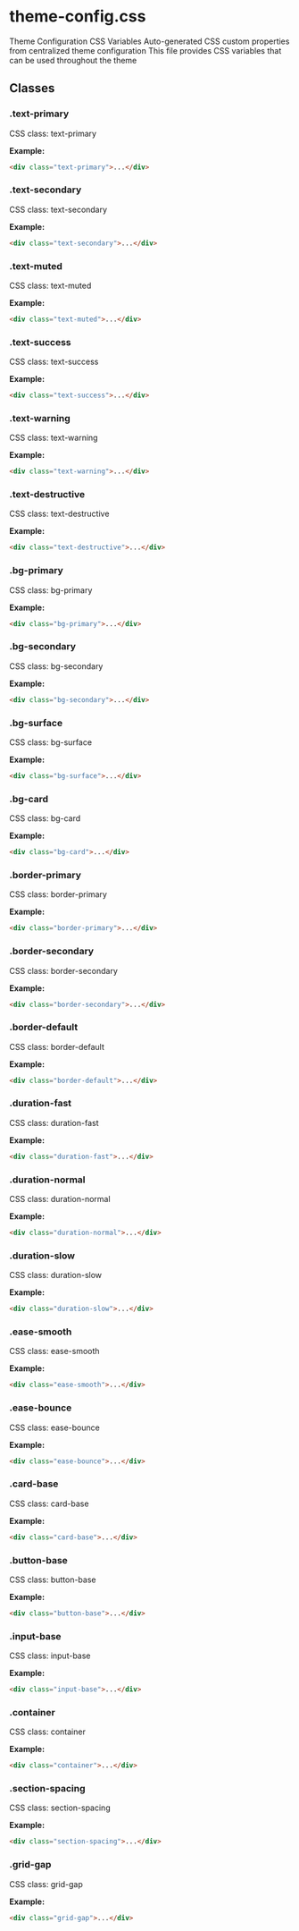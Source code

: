 # theme-config.css

Theme Configuration CSS Variables
  Auto-generated CSS custom properties from centralized theme configuration
  This file provides CSS variables that can be used throughout the theme




## Classes


### .text-primary
CSS class: text-primary

**Example:**
```html
<div class="text-primary">...</div>
```

### .text-secondary
CSS class: text-secondary

**Example:**
```html
<div class="text-secondary">...</div>
```

### .text-muted
CSS class: text-muted

**Example:**
```html
<div class="text-muted">...</div>
```

### .text-success
CSS class: text-success

**Example:**
```html
<div class="text-success">...</div>
```

### .text-warning
CSS class: text-warning

**Example:**
```html
<div class="text-warning">...</div>
```

### .text-destructive
CSS class: text-destructive

**Example:**
```html
<div class="text-destructive">...</div>
```

### .bg-primary
CSS class: bg-primary

**Example:**
```html
<div class="bg-primary">...</div>
```

### .bg-secondary
CSS class: bg-secondary

**Example:**
```html
<div class="bg-secondary">...</div>
```

### .bg-surface
CSS class: bg-surface

**Example:**
```html
<div class="bg-surface">...</div>
```

### .bg-card
CSS class: bg-card

**Example:**
```html
<div class="bg-card">...</div>
```

### .border-primary
CSS class: border-primary

**Example:**
```html
<div class="border-primary">...</div>
```

### .border-secondary
CSS class: border-secondary

**Example:**
```html
<div class="border-secondary">...</div>
```

### .border-default
CSS class: border-default

**Example:**
```html
<div class="border-default">...</div>
```

### .duration-fast
CSS class: duration-fast

**Example:**
```html
<div class="duration-fast">...</div>
```

### .duration-normal
CSS class: duration-normal

**Example:**
```html
<div class="duration-normal">...</div>
```

### .duration-slow
CSS class: duration-slow

**Example:**
```html
<div class="duration-slow">...</div>
```

### .ease-smooth
CSS class: ease-smooth

**Example:**
```html
<div class="ease-smooth">...</div>
```

### .ease-bounce
CSS class: ease-bounce

**Example:**
```html
<div class="ease-bounce">...</div>
```

### .card-base
CSS class: card-base

**Example:**
```html
<div class="card-base">...</div>
```

### .button-base
CSS class: button-base

**Example:**
```html
<div class="button-base">...</div>
```

### .input-base
CSS class: input-base

**Example:**
```html
<div class="input-base">...</div>
```

### .container
CSS class: container

**Example:**
```html
<div class="container">...</div>
```

### .section-spacing
CSS class: section-spacing

**Example:**
```html
<div class="section-spacing">...</div>
```

### .grid-gap
CSS class: grid-gap

**Example:**
```html
<div class="grid-gap">...</div>
```


